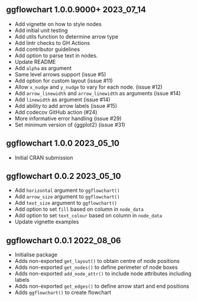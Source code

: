## ggflowchart 1.0.0.9000+ 2023_07_14

* Add vignette on how to style nodes
* Add initial unit testing
* Add utils function to determine arrow type
* Add lintr checks to GH Actions
* Add contributor guidelines
* Add option to parse text in nodes.
* Update README
* Add `alpha` as argument
* Same level arrows support (issue #5)
* Add option for custom layout (issue #11)
* Allow `x_nudge` and `y_nudge` to vary for each node. (issue #12)
* Add `arrow_linewidth` and `arrow_linewidth` as arguments (issue #14)
* Add `linewidth` as argument (issue #14)
* Add ability to add arrow labels (issue #15)
* Add codecov GitHub action (#24)
* More informative error handling (issue #29)
* Set minimum version of {ggplot2} (issue #31)

## ggflowchart 1.0.0 2023_05_10

* Initial CRAN submission

## ggflowchart 0.0.2 2023_05_10

* Add `horizontal` argument to `ggflowchart()`
* Add `arrow_size` argument to `ggflowchart()`
* Add `text_size` argument to `ggflowchart()`
* Add option to set `fill` based on column in `node_data`
* Add option to set `text_colour` based on column in `node_data`
* Update vignette examples

## ggflowchart 0.0.1 2022_08_06

* Initialise package
* Adds non-exported `get_layout()` to obtain centre of node positions
* Adds non-exported `get_nodes()` to define perimeter of node boxes
* Adds non-exported `add_node_attr()` to include node attributes including labels
* Adds non-exported `get_edges()` to define arrow start and end positions
* Adds `ggflowchart()` to create flowchart
